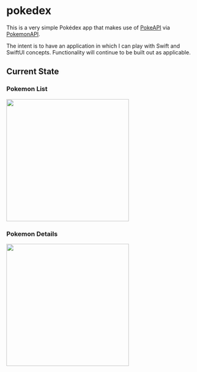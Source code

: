 # pokedex
This is a very simple Pokédex app that makes use of [PokeAPI](https://pokeapi.co/) via [PokemonAPI](https://github.com/kinkofer/PokemonAPI/).

The intent is to have an application in which I can play with Swift and SwiftUI concepts. Functionality will continue to be built out as applicable.

## Current State ##
### Pokemon List ###
<a href="https://github.com/DrewBrunning/pokedex/assets/6752526/60f14e99-2b54-48bd-9fce-257307797ce4"><img width=320 src="https://github.com/DrewBrunning/pokedex/assets/6752526/60f14e99-2b54-48bd-9fce-257307797ce4"></a>
### Pokemon Details ###
<a href="https://github.com/DrewBrunning/pokedex/assets/6752526/d15b3ef0-46da-4b40-b102-d707d824f472"><img width=320 src="https://github.com/DrewBrunning/pokedex/assets/6752526/d15b3ef0-46da-4b40-b102-d707d824f472"></a>
